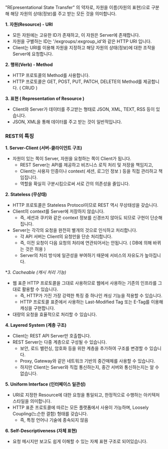 "REpresentational State Transfer" 의 약자로, 자원을 이름(자원의 표현)으로 구분해 해당 자원의 상태(정보)를 주고 받는 모든 것을 의미합니다.


**1. 자원(Resource) - URI**

- 모든 자원에는 고유한 ID가 존재하고, 이 자원은 Server에 존재합니다.
- 자원을 구별하는 ID는 '/exgroups/:exgroup_id'와 같은 HTTP URI 입니다.
- Client는 URI를 이용해 자원을 지정하고 해당 자원의 상태(정보)에 대한 조작을 Server에 요청합니다.

**2. 행위(Verb) - Method**

- HTTP 프로토콜의 Method를 사용합니다.
- HTTP 프로토콜은 GET, POST, PUT, PATCH, DELETE의 Method를 제공합니다. ( CRUD )

**3. 표현 ( Representation of Resource )**

- Client와 Server가 데이터를 주고받는 형태로 JSON, XML, TEXT, RSS 등이 있습니다.
- JSON, XML을 통해 데이터를 주고 받는 것이 일반적입니다.

### REST의 특징

**1. Server-Client (서버-클라이언트 구조)**

- 자원이 있는 쪽이 Server, 자원을 요청하는 쪽이 Client가 됩니다.
    - REST Server는 API를 제공하고 비즈니스 로직 처리 및 저장을 책임지고,
    - Client는 사용자 인증이나 context( 세션, 로그인 정보 ) 등을 직접 관리하고 책임집니다.
    - 역할을 확실히 구분시킴으로써 서로 간의 의존성을 줄입니다.

**2. Stateless (무상태)**

- HTTP 프로토콜은 Stateless Protocol이므로 REST 역시 무상태성을 갖습니다.
- Client의 context를 Server에 저장하지 않습니다.
    - 즉, 세션과 쿠키와 같은 context 정보를 신경쓰지 않아도 되므로 구현이 단순해집니다.
- Server는 각각의 요청을 완전히 별개의 것으로 인식하고 처리합니다.
    - 각 API 서버는 Client의 요청만을 단순 처리합니다.
    - 즉, 이전 요청이 다음 요청의 처리에 연관되어서는 안됩니다. ( DB에 의해 바뀌는 것은 허용 )
    - Server의 처리 방식에 일관성을 부여하기 때문에 서비스의 자유도가 높아집니다.

**3. Cacheable (캐시 처리 기능)*
- 웹 표준 HTTP 프로토콜을 그대로 사용하므로 웹에서 사용하는 기존의 인프라를 그대로 활용할 수 있습니다.
    - 즉, HTTP가 가진 가장 강력한 특징 중 하나인 캐싱 기능을 적용할 수 있습니다.
    - HTTP 프로토콜 표준에서 사용하는 Last-Modified Tag 또는 E-Tag를 이용해 캐싱을 구현합니다.
- 대량의 요청을 효율적으로 처리할 수 있습니다.

**4. Layered System (계층 구조)**

- Client는 REST API Server만 호출합니다.
- REST Server는 다중 계층으로 구성될 수 있습니다.
    - 보안, 로드 밸런싱, 암호화 등을 위한 계층을 추가하여 구조를 변경할 수 있습니다.
    - Proxy, Gateway와 같은 네트워크 기반의 중간매체를 사용할 수 있습니다.
    - 하지만 Client는 Server와 직접 통신하는지, 중간 서버와 통신하는지는 알 수 없습니다.

**5. Uniform Interface (인터페이스 일관성)**

- URI로 지정한 Resource에 대한 요청을 통일되고, 한정적으로 수행하는 아키텍처 스타일을 의미합니다.
- HTTP 표준 프로토콜에 따르는 모든 플랫폼에서 사용이 가능하며, Loosely Coupling(느슨한 결함) 형태를 갖습니다. 
    - 즉, 특정 언어나 기술에 종속되지 않음


**6. Self-Descriptiveness (자체 표현)**
- 요청 메시지만 보고도 쉽게 이해할 수 있는 자체 표현 구조로 되어있습니다.
